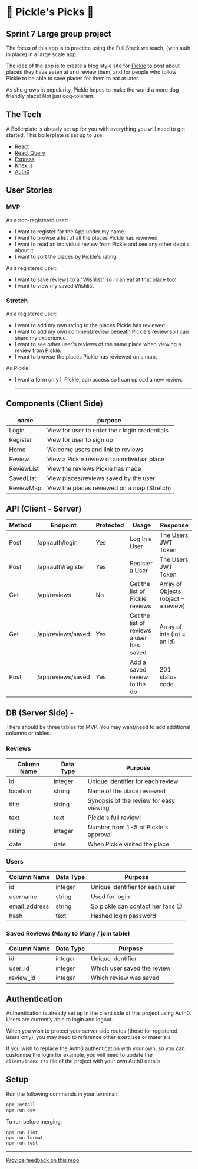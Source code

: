 # 🐶 Pickle's Picks 🐶

## Sprint 7 Large group project

The focus of this app is to practice using the Full Stack we teach, (with auth in place) in a large scale app.

The idea of the app is to create a blog style site for [Pickle](https://www.instagram.com/pickleapproves/) to post about places they have eaten at and review them, and for people who follow Pickle to be able to save places for them to eat at later.

As she grows in popularity, Pickle hopes to make the world a more dog-friendly place! Not just dog-tolerant.

## The Tech

A Boilerplate is already set up for you with everything you will need to get started. This boilerplate is set up to use:

* [React](https://reactjs.org/docs/getting-started.html)
* [React Query](https://tanstack.com/query/v3/docs/react/overview)
* [Express](https://expressjs.com/en/api.html)
* [Knex.js](https://knexjs.org/)
* [Auth0](https://www.auth0.com)

## User Stories

### MVP

As a non-registered user:
* I want to register for the App under my name
* I want to browse a list of all the places Pickle has reviewed
* I want to read an individual review from Pickle and see any other details about it
* I want to sort the places by Pickle's rating

As a registered user:
* I want to save reviews to a "Wishlist" so I can eat at that place too!
* I want to view my saved Wishlist

### Stretch

As a registered user:
* I want to add my own rating to the places Pickle has reviewed.
* I want to add my own comment/review beneath Pickle's review so I can share my experience.
* I want to see other user's reviews of the same place when viewing a review from Pickle.
* I want to browse the places Pickle has reviewed on a map.

As Pickle:
* I want a form only I, Pickle, can access so I can upload a new review.

  ---

## Components (Client Side)
| name | purpose |
| --- | --- |
| Login | View for user to enter their login credentials |
| Register | View for user to sign up |
| Home | Welcome users and link to reviews |
| Review | View a Pickle review of an individual place |
| ReviewList | View the reviews Pickle has made |
| SavedList | View places/reviews saved by the user |
| ReviewMap | View the places reviewed on a map (Stretch) |


## API (Client - Server)

| Method | Endpoint | Protected | Usage | Response |
| --- | --- | --- | --- | --- |
| Post | /api/auth/login | Yes | Log In a User | The Users JWT Token |
| Post | /api/auth/register | Yes | Register a User | The Users JWT Token |
| Get | /api/reviews | No | Get the list of Pickle reviews | Array of Objects (object = a review) |
| Get | /api/reviews/saved | Yes | Get the list of reviews a user has saved | Array of ints (int = an id) |
| Post | /api/reviews/saved | Yes | Add a saved review to the db | 201 status code |

## DB (Server Side) -

There should be three tables for MVP. You may want/need to add additional columns or tables.

### Reviews

| Column Name | Data Type | Purpose |
| --- | --- | --- |
| id | integer | Unique identifier for each review |
| location | string | Name of the place reviewed |
| title | string | Synopsis of the review for easy viewing |
| text | text | Pickle's full review! |
| rating | integer | Number from 1-5 of Pickle's approval |
| date | date | When Pickle visited the place |

### Users

| Column Name | Data Type | Purpose |
| --- | --- | --- |
| id | integer | Unique identifier for each user |
| username | string | Used for login |
| email_address | string | So pickle can contact her fans :wink: |
| hash | text | Hashed login password |

### Saved Reviews (Many to Many / join table)

| Column Name | Data Type | Purpose |
| --- | --- | --- |
| id | integer | Unique identifier |
| user_id | integer | Which user saved the review |
| review_id | integer | Which review was saved |

## Authentication

Authentication is already set up in the client side of this project using Auth0. Users are currently able to login and logout.

When you wish to protect your server side routes (those for registered users only), you may need to reference other exercises or materials.

If you wish to replace the Auth0 authentication with your own, so you can customise the login for example, you will need to update the `client/index.tsx` file of the project with your own Auth0 details.

## Setup

Run the following commands in your terminal:

```sh
npm install
npm run dev
```

To run before merging:
```sh
npm run lint
npm run format
npm run test
```

---
[Provide feedback on this repo](https://docs.google.com/forms/d/e/1FAIpQLSfw4FGdWkLwMLlUaNQ8FtP2CTJdGDUv6Xoxrh19zIrJSkvT4Q/viewform?usp=pp_url&entry.1958421517=lost-and-found)
